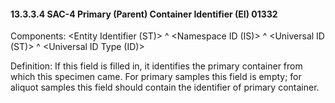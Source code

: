#### 13.3.3.4 SAC-4 Primary (Parent) Container Identifier (EI) 01332

Components: &lt;Entity Identifier (ST)> ^ &lt;Namespace ID (IS)> ^ &lt;Universal ID (ST)> ^ &lt;Universal ID Type (ID)>

Definition: If this field is filled in, it identifies the primary container from which this specimen came. For primary samples this field is empty; for aliquot samples this field should contain the identifier of primary container.
